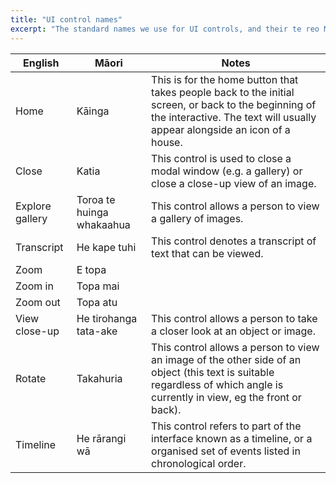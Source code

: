 ```yaml
---
title: "UI control names"
excerpt: "The standard names we use for UI controls, and their te reo Māori equivalents."
---
```


| English  | Māori | Notes   |
|---|---|---|
| Home | Kāinga | This is for the home button that takes people back to the initial screen, or back to the beginning of the interactive. The text will usually appear alongside an icon of a house. |
| Close | Katia | This control is used to close a modal window (e.g. a gallery) or close a close-up view of an image. |
| Explore gallery | Toroa te huinga whakaahua |This control allows a person to view a gallery of images. |
| Transcript | He kape tuhi | This control denotes a transcript of text that can be viewed. |
| Zoom | E topa |  |
| Zoom in | Topa mai |  |
| Zoom out | Topa atu |  |
| View close-up | He tirohanga tata-ake | This control allows a person to take a closer look at an object or image. |
| Rotate | Takahuria | This control allows a person to view an image of the other side of an object (this text is suitable regardless of which angle is currently in view, eg the front or back). |
| Timeline | He rārangi wā | This control refers to part of the interface known as a timeline, or a organised set of events listed in chronological order. |
